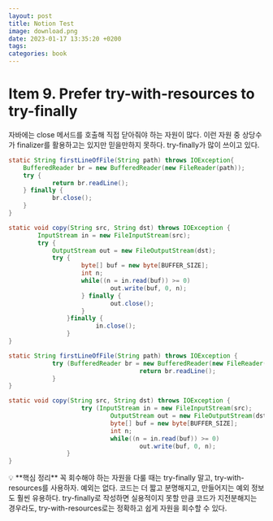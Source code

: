 ```yaml
---
layout: post
title: Notion Test
image: download.png
date: 2023-01-17 13:35:20 +0200
tags:
categories: book
---
```



# Item 9. Prefer try-with-resources to try-finally

자바에는 close 메서드를 호출해 직접 닫아줘야 하는 자원이 많다. 이런 자원 중 상당수가 finalizer를 활용하고는 있지만 믿을만하지 못하다. try-finally가 많이 쓰이고 있다.

```java
static String firstLineOfFile(String path) throws IOException{
	BufferedReader br = new BufferedReader(new FileReader(path));
	try {
			return br.readLine();
	} finally {
			br.close();
	}
}

static void copy(String src, String dst) throws IOException {
		InputStream in = new FileInputStream(src);
		try {
			OutputStream out = new FileOutputStream(dst);
			try {
					byte[] buf = new byte[BUFFER_SIZE];
					int n;
					while((n = in.read(buf)) >= 0)
							out.write(buf, 0, n);
					} finally {
							out.close();
					}
				}finally {
						in.close();
				}
}
```

```java
static String firstLineOfFile(String path) throws IOException {
			try (BufferedReader br = new BufferedReader(new FileReader(path))) {
									return br.readLine();
			}
}

static void copy(String src, String dst) throws IOException {
					try (InputStream in = new FileInputStream(src);
							OutputStream out = new FileOutputStream(dst)) {
							byte[] buf = new byte[BUFFER_SIZE];
							int n;
							while((n = in.read(buf)) >= 0)
									out.write(buf, 0, n);
				}
}
```

<aside>
💡 **핵심 정리**
꼭 회수해야 하는 자원을 다룰 때는 try-finally 말고, try-with-resources를 사용하자. 예외는 없다. 코드는 더 짧고 분명해지고, 만들어지는 예외 정보도 훨씬 유용하다. try-finally로 작성하면 실용적이지 못할 만큼 코드가 지전분해지는 경우라도, try-with-resources로는 정확하고 쉽게 자원을 회수할 수 있다.

</aside>